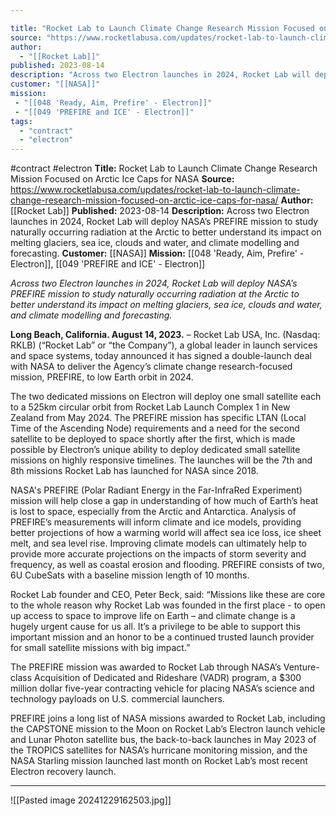 ```yaml
---

title: "Rocket Lab to Launch Climate Change Research Mission Focused on Arctic Ice Caps for NASA "
source: "https://www.rocketlabusa.com/updates/rocket-lab-to-launch-climate-change-research-mission-focused-on-arctic-ice-caps-for-nasa/"
author:
  - "[[Rocket Lab]]"
published: 2023-08-14
description: "Across two Electron launches in 2024, Rocket Lab will deploy NASA’s PREFIRE mission to study naturally occurring radiation at the Arctic to better understand its impact on melting glaciers, sea ice, clouds and water, and climate modelling and forecasting."
customer: "[[NASA]]"
mission:
 - "[[048 'Ready, Aim, Prefire' - Electron]]"
 - "[[049 'PREFIRE and ICE' - Electron]]"
tags:
  - "contract"
  - "electron"
---
```


#contract #electron
**Title:** Rocket Lab to Launch Climate Change Research Mission Focused on Arctic Ice Caps for NASA 
**Source:** https://www.rocketlabusa.com/updates/rocket-lab-to-launch-climate-change-research-mission-focused-on-arctic-ice-caps-for-nasa/
**Author:** [[Rocket Lab]]
**Published:** 2023-08-14
**Description:** Across two Electron launches in 2024, Rocket Lab will deploy NASA’s PREFIRE mission to study naturally occurring radiation at the Arctic to better understand its impact on melting glaciers, sea ice, clouds and water, and climate modelling and forecasting.
**Customer:** [[NASA]]
**Mission:** [[048 'Ready, Aim, Prefire' - Electron]], [[049 'PREFIRE and ICE' - Electron]]

*Across two Electron launches in 2024, Rocket Lab will deploy NASA’s PREFIRE mission to study naturally occurring radiation at the Arctic to better understand its impact on melting glaciers, sea ice, clouds and water, and climate modelling and forecasting.*

**Long Beach, California. August 14, 2023.** – Rocket Lab USA, Inc. (Nasdaq: RKLB) (“Rocket Lab” or “the Company”), a global leader in launch services and space systems, today announced it has signed a double-launch deal with NASA to deliver the Agency’s climate change research-focused mission, PREFIRE, to low Earth orbit in 2024.

The two dedicated missions on Electron will deploy one small satellite each to a 525km circular orbit from Rocket Lab Launch Complex 1 in New Zealand from May 2024. The PREFIRE mission has specific LTAN (Local Time of the Ascending Node) requirements and a need for the second satellite to be deployed to space shortly after the first, which is made possible by Electron’s unique ability to deploy dedicated small satellite missions on highly responsive timelines. The launches will be the 7th and 8th missions Rocket Lab has launched for NASA since 2018.

NASA's PREFIRE (Polar Radiant Energy in the Far-InfraRed Experiment) mission will help close a gap in understanding of how much of Earth’s heat is lost to space, especially from the Arctic and Antarctica. Analysis of PREFIRE’s measurements will inform climate and ice models, providing better projections of how a warming world will affect sea ice loss, ice sheet melt, and sea level rise. Improving climate models can ultimately help to provide more accurate projections on the impacts of storm severity and frequency, as well as coastal erosion and flooding. PREFIRE consists of two, 6U CubeSats with a baseline mission length of 10 months.

Rocket Lab founder and CEO, Peter Beck, said: “Missions like these are core to the whole reason why Rocket Lab was founded in the first place - to open up access to space to improve life on Earth – and climate change is a hugely urgent cause for us all. It’s a privilege to be able to support this important mission and an honor to be a continued trusted launch provider for small satellite missions with big impact.”

The PREFIRE mission was awarded to Rocket Lab through NASA’s Venture-class Acquisition of Dedicated and Rideshare (VADR) program, a $300 million dollar five-year contracting vehicle for placing NASA’s science and technology payloads on U.S. commercial launchers.

PREFIRE joins a long list of NASA missions awarded to Rocket Lab, including the CAPSTONE mission to the Moon on Rocket Lab’s Electron launch vehicle and Lunar Photon satellite bus, the back-to-back launches in May 2023 of the TROPICS satellites for NASA’s hurricane monitoring mission, and the NASA Starling mission launched last month on Rocket Lab’s most recent Electron recovery launch.

---

![[Pasted image 20241229162503.jpg]]